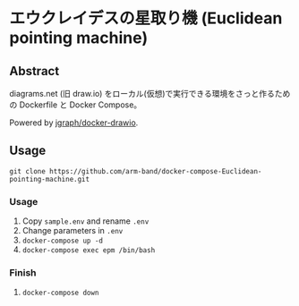 # エウクレイデスの星取り機 (Euclidean pointing machine)

## Abstract

diagrams.net (旧 draw.io) をローカル(仮想)で実行できる環境をさっと作るための Dockerfile と Docker Compose。

Powered by [jgraph/docker-drawio](https://github.com/jgraph/docker-drawio).

## Usage

```
git clone https://github.com/arm-band/docker-compose-Euclidean-pointing-machine.git
```

### Usage

1. Copy `sample.env` and rename `.env`
2. Change parameters in `.env`
3. `docker-compose up -d`
4. `docker-compose exec epm /bin/bash`

### Finish

1. `docker-compose down`